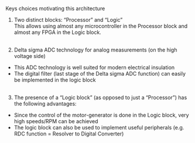 Keys choices motivating this architecture

1. Two distinct blocks: “Processor” and “Logic”  
This allows using almost any microcontroller in the Processor block and almost any FPGA in the Logic block.
<br/><br/>

2. Delta sigma ADC technology for analog measurements (on the high voltage side)  
- This ADC technology is well suited for modern electrical insulation  
- The digital filter (last stage of the Delta sigma ADC function) can easily be implemented in the logic block
<br/><br/>

3. The presence of a “Logic block” (as opposed to just a “Processor”) has the following advantages:
- Since the control of the motor-generator is done in the Logic block, very high speeds/RPM can be achieved
- The logic block can also be used to implement useful peripherals (e.g. RDC function = Resolver to Digital Converter)

